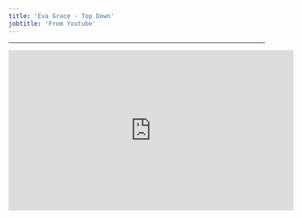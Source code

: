 ```yaml
---
title: 'Eva Grace - Top Down'
jobtitle: 'From Youtube'
---
```


- - -

<iframe width="560" height="315" src="https://www.youtube.com/embed/v-Gp4WuY428" frameborder="0" allow="accelerometer; autoplay; encrypted-media; gyroscope; picture-in-picture" allowfullscreen></iframe>